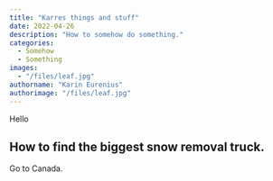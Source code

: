 ```yaml
---
title: "Karres things and stuff"
date: 2022-04-26
description: "How to somehow do something."
categories:
  - Somehow
  - Something
images:
  - "/files/leaf.jpg"
authorname: "Karin Eurenius"
authorimage: "/files/leaf.jpg"
---
```


Hello

<!--more-->

## How to find the biggest snow removal truck.

Go to Canada.
